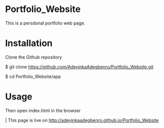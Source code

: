 # Portfolio_Website

 This is a persdonal portfolio web page.

# Installation

 Clone the Github repository

 $ git clone https://github.com/AdeyinkaAdegbenro/Portfolio_Website.git

 $ cd Portfolio_Website/app

# Usage

 Then open index.html in the browser



| This page is live on http://adeyinkaadegbenro.github.io/Portfolio_Website